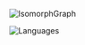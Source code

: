 ![IsomorphGraph](https://github.com/Raqhael/Raqhael/blob/main/metrics.plugin.isocalendar.svg)

![Languages](https://github.com/Raqhael/Raqhael/blob/main/metrics.plugin.languages.indepth.svg)

